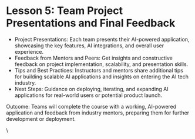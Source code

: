 # Lesson 5: Team Project Presentations and Final Feedback

* Project Presentations: Each team presents their AI-powered application, showcasing the key features, AI integrations, and overall user experience.
* ​Feedback from Mentors and Peers: Get insights and constructive feedback on project implementation, scalability, and presentation skills.
* ​Tips and Best Practices: Instructors and mentors share additional tips for building scalable AI applications and insights on entering the AI tech industry.
* ​Next Steps: Guidance on deploying, iterating, and expanding AI applications for real-world users or potential product launch.

​Outcome: Teams will complete the course with a working, AI-powered application and feedback from industry mentors, preparing them for further development or deployment.

\
